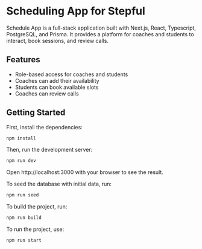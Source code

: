 # Scheduling App for Stepful 

Schedule App is a full-stack application built with Next.js, React, Typescript, PostgreSQL, and Prisma. It provides a platform for coaches and students to interact, book sessions, and review calls.

## Features

- Role-based access for coaches and students
- Coaches can add their availability
- Students can book available slots
- Coaches can review calls

## Getting Started

First, install the dependencies:

```sh
npm install
```

Then, run the development server:

```sh
npm run dev
```

Open http://localhost:3000 with your browser to see the result.

To seed the database with initial data, run:

```sh
npm run seed
```

To build the project, run:

```sh
npm run build
```

To run the project, use:

```sh
npm run start
```